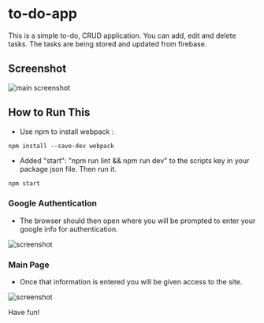 # to-do-app

This is a simple to-do, CRUD application. You can add, edit and delete tasks. The tasks are being stored and updated from firebase.

## Screenshot
![main screenshot](/src/img/landingPage.png)

## How to Run This
* Use npm to install webpack :
 
```
npm install --save-dev webpack
````
* Added "start": "npm run lint && npm run dev" to the scripts key in your package json file. Then run it.

 ```sh
npm start
```
### Google Authentication
* The browser should then open where you will be prompted to enter your google info for authentication.

![screenshot](/src/img/loginPage.png)

### Main Page
* Once that information is entered you will be given access to the site.

![screenshot](/src/img/taskPage.png)

Have fun!
